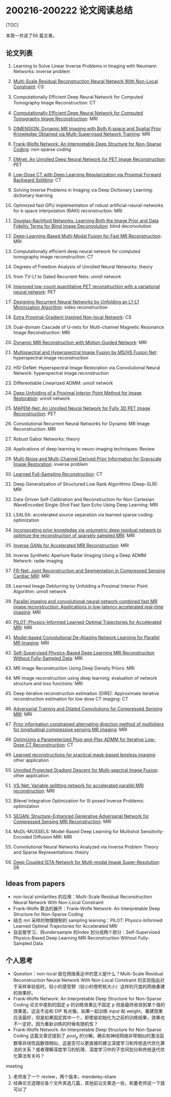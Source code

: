# 200216-200222 论文阅读总结

[TOC]

本周一共读了56 篇文章。

## 论文列表

1. Learning to Solve Linear Inverse Problems in Imaging with Neumann Networks: inverse problem

2. [Multi-Scale Residual Reconstruction Neural Network With Non-Local Constraint](https://github.com/Theodore-PKU/paper-notes/blob/master/multi-scale-residual-reconstructioin-neural-network-with-non-local-constraint-2019-200216.md): CS

3. Computationally Eﬃcient Deep Neural Network for Computed Tomography Image Reconstruction: CT

4. [Computationally Eﬃcient Deep Neural Network for Computed Tomography Image Reconstruction](https://github.com/Theodore-PKU/paper-notes/blob/master/sparse-representation-of-classified-patches-for-cs-mri-reconstruction-2019-200216): MRI

5. [DIMENSION: Dynamic MR Imaging with Both K-space and Spatial Prior Knowledge Obtained via Multi-Supervised Network Training](https://github.com/Theodore-PKU/paper-notes/blob/master/dimension-dynamic-mr-imaging-with-both-k-space-and-spatial-prior-knowledge-obtained-via-multi-supervised-network-training-2019-200216.md): MRI

6. [Frank-Wolfe Network: An Interpretable Deep Structure for Non-Sparse Coding](https://github.com/Theodore-PKU/paper-notes/blob/master/frank-wolfe-network-an-interpretable-deep-structure-for-non-sparse-coding-2019-200216.md): non-sparse coding

7. [EMnet: An Unrolled Deep Neural Network for PET Image Reconstruction](https://github.com/Theodore-PKU/paper-notes/blob/master/emnet-an-unrolled-deep-neural-network-for-pet-image-reconstruction-2019-200217.md): PET

8. [Low-Dose CT with Deep Learning Regularization via Proximal Forward Backward Splitting](https://github.com/Theodore-PKU/paper-notes/blob/master/low-dose-ct-with-deep-learning-regularization-via-proximal-forward-backward-splitting-2019-200217.md): CT

9. Solving Inverse Problems in Imaging via Deep Dictionary Learning: dictionary learning

10. Optimized fast GPU implementation of robust artificial-neural-networks for k-space interpolation (RAKI) reconstruction: MRI

11. [Douglas-Rachford Networks: Learning Both the Image Prior and Data Fidelity Terms for Blind Image Deconvolution](https://github.com/Theodore-PKU/paper-notes/blob/master/douglas-rachford-network-learning-both-the-image-prior-and-data-fidelity-terms-for-blind-image-deconvolution-2019-200217.md): blind deconvolution

12. [Deep-Learning-Based Multi-Modal Fusion for Fast MR Reconstruction](https://github.com/Theodore-PKU/paper-notes/blob/master/deep-learning-based-multi-modal-fusion-for-fast-mr-reconstructioin-2019-200217.md): MRI

13. Computationally efficient deep neural network for computed tomography image reconstruction: CT

14. Degrees of Freedom Analysis of Unrolled Neural Networks: theory

15. from TV-L1 to Gated Recurrent Nets: unroll network

16. [Improved low-count quantitative PET reconstruction with a variational neural network](https://github.com/Theodore-PKU/paper-notes/blob/master/improved-low-count-quantitative-pet-reconstruction-with-a-variational-neural-network-2019-200218.md): PET

17. [Designing Recurrent Neural Networks by Unfolding an L1-L1 Minimization Algorithm](https://github.com/Theodore-PKU/paper-notes/blob/master/designing-recurrent-neural-networks-by-unfolding-an-l1-l1-minimization-algorithm-2019-200218.md): video reconstruction

18. [Extra Proximal-Gradient Inspired Non-local Network](https://github.com/Theodore-PKU/paper-notes/blob/master/extra-proximal-gradient-inspired-non-local-network-2019-200218.md): CS

19. Dual-domain Cascade of U-nets for Multi-channel Magnetic Resonance Image Reconstruction: MRI

20. [Dynamic MRI Reconstruction with Motion-Guided Network](https://github.com/Theodore-PKU/paper-notes/blob/master/dynamic-mri-reconstruction-with-motion-guided-network-2019-200218.md): MRI

21. [Multispectral and Hyperspectral Image Fusion by MS/HS Fusion Net](https://github.com/Theodore-PKU/paper-notes/blob/master/multispectral-and-hyperspectral-image-fusion-by-ms-hs-fusion-net-2019-200218.md): hyperspectral image reconstruction

22. HSI-DeNet: Hyperspectral Image Restoration via Convolutional Neural Network: hyperspectral image reconstruction

23. Differentiable Linearized ADMM: unroll network

24. [Deep Unfolding of a Proximal Interior Point Method for Image Restoration](https://github.com/Theodore-PKU/paper-notes/blob/master/deep-unfolding-of-a-proximal-interior-point-method-for-image-restoration-2019-200218.md): unroll network

25. [MAPEM-Net: An Unrolled Neural Network for Fully 3D PET Image Reconstruction](https://github.com/Theodore-PKU/paper-notes/blob/master/mapem-net-an-unrolled-neural-network-for-fully-3d-pet-image-reconstruction-2019-200219.md): PET

26. Convolutional Recurrent Neural Networks for Dynamic MR Image Reconstruction: MRI

27. Robust Gabor Networks: theory

28. Applications of deep learning to neuro-imaging techniques: Review

29. [Multi-Noise and Multi-Channel Derived Prior Information for Grayscale Image Restoration](https://github.com/Theodore-PKU/paper-notes/blob/master/multi-noise-and-mulit-channel-derived-prior-information-for-grayscale-image-restoration-2019-200219.md): inverse problem

30. [Learned Full-Sampling Reconstruction](https://github.com/Theodore-PKU/paper-notes/blob/master/learned-full-sampling-reconstruction-2019-200219.md): CT

31. Deep Generalization of Structured Low Rank Algorithms (Deep-SLR): MRI

32. Data-Driven Self-Calibration and Reconstruction for Non-Cartesian WaveEncoded Single-Shot Fast Spin Echo Using Deep Learning: MRI

33. LSALSA: accelerated source separation via learned sparse coding: optimization

34. [Incorporating prior knowledge via volumetric deep residual network to optimize the reconstruction of sparsely sampled MRI](https://github.com/Theodore-PKU/paper-notes/blob/master/incorporating-prior-knowledge-via-volumetric-deep-residual-network-to-optimize-the-reconstruction-of-sparsely-sampled-mri-2019-200220.md): MRI

35. [Inverse GANs for Accelerated MRI Reconstruction](https://github.com/Theodore-PKU/paper-notes/blob/master/inverse-gans-for-accelerated-mri-reconstruction-2019-200220.md): MRI

36. Inverse Synthetic Aperture Radar Imaging Using a Deep ADMM Network: radar imaging

37. [FR-Net: Joint Reconstruction and Segmentation in Compressed Sensing Cardiac MRI](https://github.com/Theodore-PKU/paper-notes/blob/master/fr-net-joint-reconstruction-and-segmentation-in-compressed-sensing-cardiac-mri-2019-200220.md): MRI

38. Learned Image Deblurring by Unfolding a Proximal Interior Point Algorithm: unroll network

39. [Parallel imaging and convolutional neural network combined fast MR image reconstruction: Applications in low-latency accelerated real-time imaging](https://github.com/Theodore-PKU/paper-notes/blob/master/parallel-imaging-and-convolutional-neural-network-combined-fast-mr-image-reconstruction-application-in-low-latency-accelerated-real-time-imaging-2019-200221): MRI

40. [PILOT: Physics-Informed Learned Optimal Trajectories for Accelerated MRI](https://github.com/Theodore-PKU/paper-notes/blob/master/pilot-physics-informed-learned-optimal-trajectories-for-accelerated-mri-2019-200221.md): MRI

41. [Model-based Convolutional De-Aliasing Network Learning for Parallel MR Imaging](https://github.com/Theodore-PKU/paper-notes/blob/master/model-based-convolutional-de-aliasing-network-learning-for-parallel-mr-imaging-2019-200221.md): MRI

42. [Self-Supervised Physics-Based Deep Learning MRI Reconstruction Without Fully-Sampled Data](https://github.com/Theodore-PKU/paper-notes/blob/master/self-supervised-physics-based-deep-learning-mri-reconstruction-without-fully-sampled-data-2019-200221.md): MRI

43. MR Image Reconstruction Using Deep Density Priors: MRI

44. MR image reconstruction using deep learning: evaluation of network structure and loss functions: MRI

45. Deep iterative reconstruction estimation (DIRE): Approximate iterative reconstruction estimation for low dose CT imaging: CT

46. [Adversarial Training and Dilated Convolutions for Compressed Sensing MRI](https://github.com/Theodore-PKU/paper-notes/blob/master/adversarial-training-and-dilated-convolutions-for-compressed-sensing-mri-2019-200221.md): MRI

47. [Prior information constrained alternating direction method of multipliers for longitudinal compressive sensing MR imaging](https://github.com/Theodore-PKU/paper-notes/blob/master/Prior-information-constrained-alternating-direction-method-of-multipliers-for-longitudinal-compressive-sensing-mr-imaging-2019-200222.md): MRI

48. [Optimizing a Parameterized Plug-and-Play ADMM for Iterative Low-Dose CT Reconstruction](https://github.com/Theodore-PKU/paper-notes/blob/master/optimization-a-parameterized-plug-and-play-admm-for-iterative-low-dose-ct-reconstruction-2018-200222.md): CT

49. [Learned reconstructions for practical mask-based lensless imaging](https://github.com/Theodore-PKU/paper-notes/blob/master/learned-reconstructions-for-practical-mask-based-lensless-imaging-2019-200222.md): other application

50. [Unrolled Projected Gradient Descent for Multi-spectral Image Fusion](https://github.com/Theodore-PKU/paper-notes/blob/master/unrolled-projected-gradient-descent-for-multi-spectral-image-fusion-2019-200222.md): other application

51. [VS-Net: Variable splitting network for accelerated parallel MRI reconstruction](https://github.com/Theodore-PKU/paper-notes/blob/master/vs-net-variable-splitting-network-for-accelerated-parallel-mri-reconstruction-2019-200222.md): MRI

52. Bilevel Integrative Optimization for Ill-posed Inverse Problems: optimization

53. [SEGAN: Structure-Enhanced Generative Adversarial Network for Compressed Sensing MRI Reconstruction](https://github.com/Theodore-PKU/paper-notes/blob/master/segan-structure-enhanced-generative-adversarial-network-for-compressed-sensing-mri-reconstruction-2019-200222.md): MRI

54. MoDL-MUSSELS: Model-Based Deep Learning for Multishot Sensitivity-Encoded Diffusion MRI: MRI

55. Convolutional Neural Networks Analyzed via Inverse Problem Theory and Sparse Representations: theory

56. [Deep Coupled ISTA Network for Multi-modal Image Super-Resolution](https://github.com/Theodore-PKU/paper-notes/blob/master/deep-coupled-ista-network-for-multi-modal-image-super-resolution-2019-200222.md): SR

    



## Ideas from papers

- non-local similarities 的应用：Multi-Scale Residual Reconstruction Neural Network With Non-Local Constraint
- Frank-Wolfe 算法的展开：Frank-Wolfe Network: An Interpretable Deep Structure for Non-Sparse Coding
- 结合 mri 采样的物理限制的 sampling learning：PILOT: Physics-Informed Learned Optimal Trajectories for Accelerated MRI
- 自监督学习，将undersample 的index 划分成两个部分：Self-Supervised Physics-Based Deep Learning MRI Reconstruction Without Fully-Sampled Data





## 个人思考

- Question：non-local 层在网络表达中的意义是什么？Multi-Scale Residual Reconstruction Neural Network With Non-Local Constraint 的实验指出对于采样率较低时，较小的感受野（较小的卷积核大小）这样的尺度的网络重建的效果好。
- Frank-Wolfe Network: An Interpretable Deep Structure for Non-Sparse Coding 论文中提到的固定 p 的训练效果比不固定 p 但是最终收敛到某个值的效果差。这会不会和 DIP 有点像。如果一起训练 input 和 weight，重建效果应该最好，但是如果固定其中一个，即使是初始化为之前的训练结果，效果也不一定好。因为重新训练的时候有随机性？
- Frank-Wolfe Network: An Interpretable Deep Structure for Non-Sparse Coding 这篇文章还提到了 $pool_p$ 的分解。确实和神经网络非常相似的激活函数等非线性函数很相似，这是否可以更直接的建立深度学习和传统迭代优化算法的关系？或者理解深度学习的机理，深度学习中的子空间划分和传统迭代优化算法有关吗？



meeting

1. 老师发了一个 review，两个版本，mendeley-share
2. 经典论文选理论各个文件夹选几篇，其他前沿文章选一些，和董老师说一下就可以了


